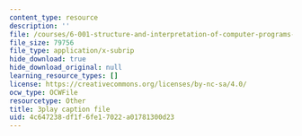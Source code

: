 ```yaml
---
content_type: resource
description: ''
file: /courses/6-001-structure-and-interpretation-of-computer-programs-spring-2005/4c647238df1f6fe17022a01781300d23_AbK4bZhUk48.srt
file_size: 79756
file_type: application/x-subrip
hide_download: true
hide_download_original: null
learning_resource_types: []
license: https://creativecommons.org/licenses/by-nc-sa/4.0/
ocw_type: OCWFile
resourcetype: Other
title: 3play caption file
uid: 4c647238-df1f-6fe1-7022-a01781300d23
---
```

